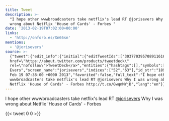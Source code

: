 ```yaml
---
title: Tweet
description: >-
  "I hope other wwwbroadcasters take netflix's lead RT @jorisevers Why I was
  wrong about Netflix 'House of Cards' - Forbes "
date: '2013-02-19T07:02:00+00:00'
links:
  - 'http://onforb.es/Xn66sn'
mentions:
  - '@jorisevers'
source: >-
  {"tweet":{"edit_info":{"initial":{"editTweetIds":["303770395708911616"],"editableUntil":"2013-02-19T08:38:00.775Z","editsRemaining":"5","isEditEligible":true}},"retweeted":false,"source":"<a
  href=\"https://about.twitter.com/products/tweetdeck\"
  rel=\"nofollow\">TweetDeck</a>","entities":{"hashtags":[],"symbols":[],"user_mentions":[{"name":"Joris
  Evers","screen_name":"jorisevers","indices":["52","63"],"id_str":"18943756","id":"18943756"}],"urls":[{"url":"http://t.co/GwqnMYjD","expanded_url":"http://onforb.es/Xn66sn","display_url":"onforb.es/Xn66sn","indices":["120","140"]}]},"display_text_range":["0","140"],"favorite_count":"0","id_str":"303770395708911616","truncated":false,"retweet_count":"0","id":"303770395708911616","possibly_sensitive":false,"created_at":"Tue
  Feb 19 07:38:00 +0000 2013","favorited":false,"full_text":"I hope other
  wwwbroadcasters take netflix's lead RT @jorisevers Why I was wrong about
  Netflix 'House of Cards' - Forbes http://t.co/GwqnMYjD","lang":"en"}}
---
```

I hope other wwwbroadcasters take netflix's lead RT [@jorisevers](https://twitter.com/@jorisevers) Why I was wrong about Netflix 'House of Cards' - Forbes 
    
{{< tweet 0 0 >}}
    
